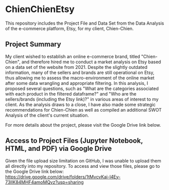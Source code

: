 # ChienChienEtsy
This repository includes the Project File and Data Set from the Data Analysis of the e-commerce platform, Etsy, for my client, Chien-Chien. 

## Project Summary
My client wished to establish an online e-commerce brand, titled "Chien-Chien", and therefore hired me to conduct a market analysis on Etsy based on a data set of the website from 2021. Despite the slightly outdated information, many of the sellers and brands are still operational on Etsy, thus allowing me to assess the macro-environment of the online market after some data wrangling and appropriate filtering. In this analysis, I proposed several questions, such as "What are the categories associated with each product in the filtered dataframe?" and "Who are the sellers/brands (including the Etsy link)?" in various areas of interest to my client. As the analysis draws to a close, I have also made some strategic recommendations for Chien-Chien as well as compiled an additional SWOT Analysis of the client's current situation. 

For more details about the project, please visit the Google Drive link below. 

## Access to Project Files (Jupyter Notebook, HTML, and PDF) via Google Drive
Given the file upload size limitation on GitHub, I was unable to upload them all directly into my repository. To access and view those files, please go to the Google Drive link below:
https://drive.google.com/drive/folders/1tMvcvKai-l4Ey-73IlK84MHF4amoMQvz?usp=sharing 
